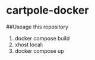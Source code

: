 # cartpole-docker

##Useage this repository
1. docker compose build
2. xhost local:
3. docker compose up
